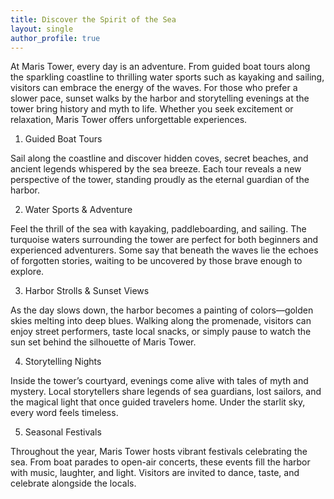 ```yaml
---
title: Discover the Spirit of the Sea
layout: single
author_profile: true
---
```


At Maris Tower, every day is an adventure. From guided boat tours along the sparkling coastline to thrilling water sports such as kayaking and sailing, visitors can embrace the energy of the waves. For those who prefer a slower pace, sunset walks by the harbor and storytelling evenings at the tower bring history and myth to life. Whether you seek excitement or relaxation, Maris Tower offers unforgettable experiences.

1. Guided Boat Tours

Sail along the coastline and discover hidden coves, secret beaches, and ancient legends whispered by the sea breeze. Each tour reveals a new perspective of the tower, standing proudly as the eternal guardian of the harbor.

2. Water Sports & Adventure

Feel the thrill of the sea with kayaking, paddleboarding, and sailing. The turquoise waters surrounding the tower are perfect for both beginners and experienced adventurers. Some say that beneath the waves lie the echoes of forgotten stories, waiting to be uncovered by those brave enough to explore.

3. Harbor Strolls & Sunset Views

As the day slows down, the harbor becomes a painting of colors—golden skies melting into deep blues. Walking along the promenade, visitors can enjoy street performers, taste local snacks, or simply pause to watch the sun set behind the silhouette of Maris Tower.

4. Storytelling Nights

Inside the tower’s courtyard, evenings come alive with tales of myth and mystery. Local storytellers share legends of sea guardians, lost sailors, and the magical light that once guided travelers home. Under the starlit sky, every word feels timeless.

5. Seasonal Festivals

Throughout the year, Maris Tower hosts vibrant festivals celebrating the sea. From boat parades to open-air concerts, these events fill the harbor with music, laughter, and light. Visitors are invited to dance, taste, and celebrate alongside the locals.